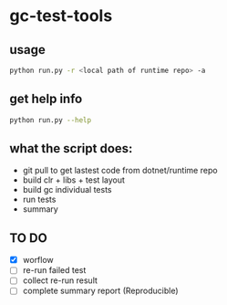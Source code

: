 # gc-test-tools

## usage
```bash
python run.py -r <local path of runtime repo> -a
```

## get help info
```bash
python run.py --help
```

## what the script does:
- git pull to get lastest code from dotnet/runtime repo
- build clr + libs + test layout
- build gc individual tests
- run tests
- summary

## TO DO
- [x] worflow
- [ ] re-run failed test
- [ ] collect re-run result
- [ ] complete summary report (Reproducible)